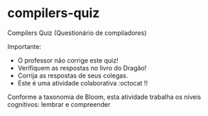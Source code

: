 # compilers-quiz
Compilers Quiz (Questionário de compiladores)

Importante: 
- O professor não corrige este quiz! 
- Verifiquem as respostas no livro do Dragão! 
- Corrija as respostas de seus colegas.
- Este é uma atividade colaborativa :octocat !!

Conforme a taxonomia de Bloom, esta atividade trabalha os níveis cognitivos: lembrar e compreender
